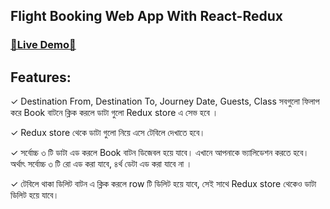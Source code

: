 ## Flight Booking Web App With React-Redux

### [🔗Live Demo🔗](https://redux-assignment2.netlify.app/)

## Features:
✓ Destination From, Destination To, Journey Date, Guests, Class সবগুলো ফিলাপ করে Book বাটনে ক্লিক করলে ডাটা গুলো Redux store এ সেভ হবে ।

✓ Redux store থেকে ডাটা গুলো নিয়ে এসে টেবিলে দেখাতে হবে।

✓ সর্বোচ্চ ৩ টি ডাটা এড করলে Book বাটন ডিজেবল হয়ে যাবে। এখানে আপনাকে ভ্যালিডেশন করতে হবে। অর্থাৎ সর্বোচ্চ ৩ টি রো এড করা যাবে, ৪র্থ ডেটা এড করা যাবে না ।

✓ টেবিলে থাকা ডিলিট বাটন এ ক্লিক করলে row টি ডিলিট হয়ে যাবে, সেই সাথে Redux store থেকেও ডাটা ডিলিট হয়ে যাবে।
